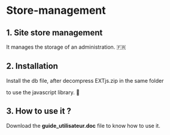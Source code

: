 # Store-management

## 1. Site store management

It manages the storage of an administration. 🇫🇷

## 2. Installation

Install the db file, after decompress EXTjs.zip in the same folder

to use the javascript library. 🥇

## 3. How to use it ?

Download the **guide_utilisateur.doc** file to know how to use it.
